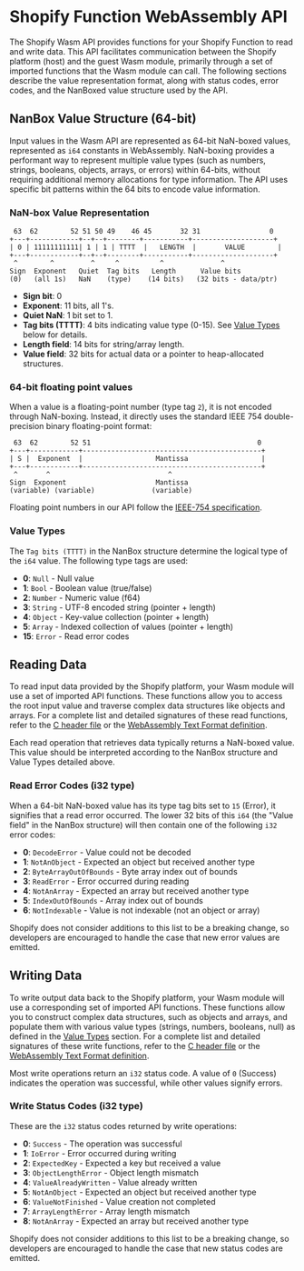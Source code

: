 # Shopify Function WebAssembly API

The Shopify Wasm API provides functions for your Shopify Function to
read and write data. This API facilitates communication between the
Shopify platform (host) and the guest Wasm module, primarily through a
set of imported functions that the Wasm module can call. The following
sections describe the value representation format, along with status
codes, error codes, and the NanBoxed value structure used by the API.

## NanBox Value Structure (64-bit)

Input values in the Wasm API are represented as 64-bit NaN-boxed
values, represented as `i64` constants in WebAssembly. NaN-boxing
provides a performant way to represent multiple value types (such as
numbers, strings, booleans, objects, arrays, or errors) within
64-bits, without requiring additional memory allocations for type
information. The API uses specific bit patterns within the 64 bits
to encode value information.

### NaN-box Value Representation

```
 63  62        52 51 50 49    46 45       32 31                 0
+---+------------+--+--+--------+-----------+--------------------+ 
| 0 | 11111111111| 1 | 1 | TTTT  |   LENGTH  |       VALUE        |
+---+------------+--+--+--------+-----------+--------------------+ 
 ^        ^         ^     ^          ^              ^
Sign  Exponent   Quiet  Tag bits   Length      Value bits
(0)   (all 1s)   NaN    (type)    (14 bits)   (32 bits - data/ptr)
```

- **Sign bit**: 0
- **Exponent**: 11 bits, all 1's.
- **Quiet NaN**: 1 bit set to 1.
- **Tag bits (TTTT)**: 4 bits indicating value type (0-15). See [Value Types](#value-types) below for details.
- **Length field**: 14 bits for string/array length.
- **Value field**: 32 bits for actual data or a pointer to heap-allocated structures.

### 64-bit floating point values

When a value is a floating-point number (type tag `2`), it is not
encoded through NaN-boxing. Instead, it directly uses the
standard IEEE 754 double-precision binary floating-point format:

```
 63  62        52 51                                         0
+---+------------+--------------------------------------------+
| S |  Exponent  |                  Mantissa                  |
+---+------------+--------------------------------------------+
 ^       ^                             ^
Sign  Exponent                      Mantissa
(variable) (variable)              (variable)
```

Floating point numbers in our API follow the [IEEE-754 specification](https://standards.ieee.org/ieee/754/6210/).

### Value Types

The `Tag bits (TTTT)` in the NanBox structure determine the logical
type of the `i64` value. The following type tags are used:

- **0**: `Null` - Null value
- **1**: `Bool` - Boolean value (true/false)
- **2**: `Number` - Numeric value (f64)
- **3**: `String` - UTF-8 encoded string (pointer + length)
- **4**: `Object` - Key-value collection (pointer + length)
- **5**: `Array` - Indexed collection of values (pointer + length)
- **15**: `Error` - Read error codes

## Reading Data

To read input data provided by the Shopify platform, your Wasm module
will use a set of imported API functions. These functions allow you to
access the root input value and traverse complex data structures like
objects and arrays. For a complete list and detailed signatures of
these read functions, refer to the [C header file](src/shopify_function.h) or the
[WebAssembly Text Format definition](src/shopify_function.wat).

Each read operation that retrieves data typically returns a NaN-boxed
value.  This value should be interpreted according to the NanBox
structure and Value Types detailed above.

### Read Error Codes (i32 type)

When a 64-bit NaN-boxed value has its type tag bits set to `15`
(Error), it signifies that a read error occurred. The lower 32 bits of
this `i64` (the "Value field" in the NanBox structure) will then
contain one of the following `i32` error codes:

- **0**: `DecodeError` - Value could not be decoded
- **1**: `NotAnObject` - Expected an object but received another type
- **2**: `ByteArrayOutOfBounds` - Byte array index out of bounds
- **3**: `ReadError` - Error occurred during reading
- **4**: `NotAnArray` - Expected an array but received another type
- **5**: `IndexOutOfBounds` - Array index out of bounds
- **6**: `NotIndexable` - Value is not indexable (not an object or array)

Shopify does not consider additions to this list to be a breaking change,
so developers are encouraged to handle the case that new error
values are emitted.

## Writing Data

To write output data back to the Shopify platform, your Wasm module
will use a corresponding set of imported API functions. These
functions allow you to construct complex data structures, such as
objects and arrays, and populate them with various value types
(strings, numbers, booleans, null) as defined in the [Value
Types](#value-types) section. For a complete list and detailed
signatures of these write functions, refer to the [C header file](src/shopify_function.h) or the
[WebAssembly Text Format definition](src/shopify_function.wat).

Most write operations return an `i32` status code. A value of `0`
(Success) indicates the operation was successful, while other values
signify errors.

### Write Status Codes (i32 type)

These are the `i32` status codes returned by write operations:

- **0**: `Success` - The operation was successful
- **1**: `IoError` - Error occurred during writing
- **2**: `ExpectedKey` - Expected a key but received a value
- **3**: `ObjectLengthError` - Object length mismatch
- **4**: `ValueAlreadyWritten` - Value already written
- **5**: `NotAnObject` - Expected an object but received another type
- **6**: `ValueNotFinished` - Value creation not completed
- **7**: `ArrayLengthError` - Array length mismatch
- **8**: `NotAnArray` - Expected an array but received another type

Shopify does not consider additions to this list to be a breaking change,
so developers are encouraged to handle the case that new status
codes are emitted.
